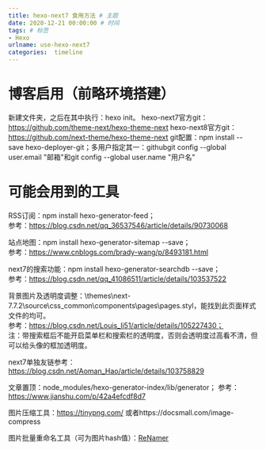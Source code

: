 ```yaml
---
title: hexo-next7 食用方法 # 主题
date: 2020-12-21 00:00:00 # 时间
tags: # 标签
- Hexo
urlname: use-hexo-next7
categories:  timeline
---
```

# 博客启用（前略环境搭建）
新建文件夹，之后在其中执行：hexo init。
hexo-next7官方git：https://github.com/theme-next/hexo-theme-next
hexo-next8官方git：https://github.com/next-theme/hexo-theme-next
git配置：npm install --save hexo-deployer-git；多用户指定其一：githubgit config --global user.email "邮箱"和git config --global user.name "用户名"
<!-- more -->


# 可能会用到的工具

RSS订阅：npm install hexo-generator-feed；  
参考：https://blog.csdn.net/qq_36537546/article/details/90730068  

站点地图：npm install hexo-generator-sitemap --save；  
参考：https://www.cnblogs.com/brady-wang/p/8493181.html  

next7的搜索功能：npm install hexo-generator-searchdb --save；  
参考：https://blog.csdn.net/qq_41086511/article/details/103537522  

背景图片及透明度调整：\themes\next-7.7.2\source\css\_common\components\pages\pages.styl，能找到此页面样式文件的均可。  
参考：https://blog.csdn.net/Louis_li51/article/details/105227430；  
注：带搜索框后不能开启菜单栏和搜索栏的透明度，否则会透明度过高看不清，但可以给头像的框加透明度。   

next7单独友链参考：https://blog.csdn.net/Aoman_Hao/article/details/103758829  

文章置顶：node_modules/hexo-generator-index/lib/generator；
参考：https://www.jianshu.com/p/42a4efcdf8d7  

图片压缩工具：https://tinypng.com/ 或者https://docsmall.com/image-compress  

图片批量重命名工具（可为图片hash值）：[ReNamer](https://renamer.en.softonic.com/)  